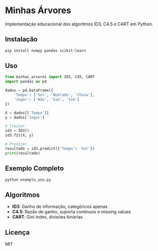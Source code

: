 # Minhas Árvores

Implementação educacional dos algoritmos ID3, C4.5 e CART em Python.

## Instalação

```bash
pip install numpy pandas scikit-learn
```

## Uso

```python
from minhas_arvores import ID3, C45, CART
import pandas as pd

dados = pd.DataFrame({
    'Tempo': ['Sol', 'Nublado', 'Chuva'],
    'Jogar': ['Não', 'Sim', 'Sim']
})

X = dados[['Tempo']]
y = dados['Jogar']

# Treinar
id3 = ID3()
id3.fit(X, y)

# Predizer
resultado = id3.predict({'Tempo': 'Sol'})
print(resultado)
```

## Exemplo Completo

```bash
python exemplo_uso.py
```

## Algoritmos

- **ID3**: Ganho de informação, categóricos apenas
- **C4.5**: Razão de ganho, suporta contínuos e missing values  
- **CART**: Gini index, divisões binárias

## Licença

MIT

